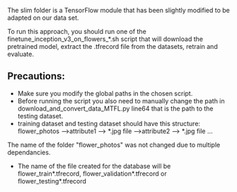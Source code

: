 The slim folder is a TensorFlow module that has been slightly modified to be adapted on our data set.

To run this approach, you should run one of the finetune_inception_v3_on_flowers_*.sh script that will download the pretrained model, extract the .tfrecord file from the datasets, retrain and evaluate.

## Precautions:
- Make sure you modify the global paths in the chosen script.
- Before running the script you also need to manually change the path in download_and_convert_data_MTFL.py line64 that is the path to the testing dataset.
- training dataset and testing dataset should have this structure:
	flower_photos
		-->attribute1
			--> *.jpg file
		-->attribute2
			--> *.jpg file
		...

The name of the folder "flower_photos" was not changed due to multiple dependancies.
- The name of the file created for the database will be flower_train*.tfrecord, flower_validation*.tfrecord or flower_testing*.tfrecord
